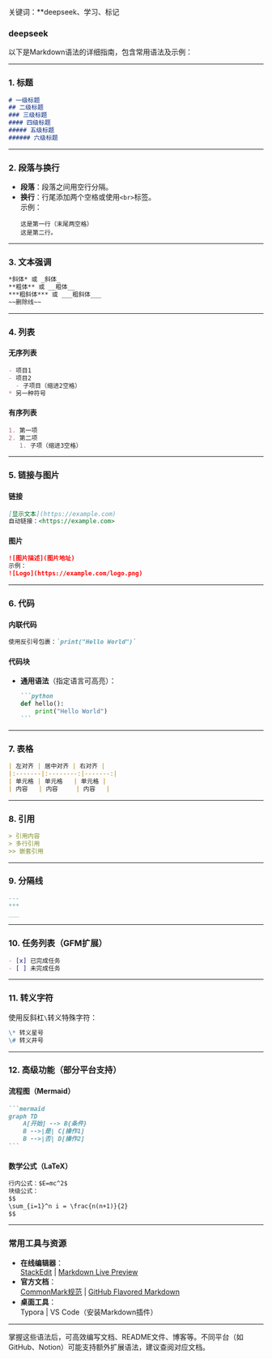 关键词：**deepseek、学习、标记
### deepseek

以下是Markdown语法的详细指南，包含常用语法及示例：

---

### **1. 标题**
```markdown
# 一级标题
## 二级标题
### 三级标题
#### 四级标题
##### 五级标题
###### 六级标题
```

---

### **2. 段落与换行**
- **段落**：段落之间用空行分隔。
- **换行**：行尾添加两个空格或使用`<br>`标签。  
  示例：  
  ```
  这是第一行（末尾两空格）  
  这是第二行。
  ```

---

### **3. 文本强调**
```markdown
*斜体* 或 _斜体_  
**粗体** 或 __粗体__  
***粗斜体*** 或 ___粗斜体___  
~~删除线~~  
```

---

### **4. 列表**
#### **无序列表**
```markdown
- 项目1
- 项目2
  - 子项目（缩进2空格）
* 另一种符号
```

#### **有序列表**
```markdown
1. 第一项
2. 第二项
   1. 子项（缩进3空格）
```

---

### **5. 链接与图片**
#### **链接**
```markdown
[显示文本](https://example.com)  
自动链接：<https://example.com>
```

#### **图片**
```markdown
![图片描述](图片地址)  
示例：  
![Logo](https://example.com/logo.png)
```

---

### **6. 代码**
#### **内联代码**
```markdown
使用反引号包裹：`print("Hello World")`
```

#### **代码块**
- **通用语法**（指定语言可高亮）：
  ````markdown
  ```python
  def hello():
      print("Hello World")
  ```
  ````

---

### **7. 表格**
```markdown
| 左对齐 | 居中对齐 | 右对齐 |
|:-------|:--------:|-------:|
| 单元格 | 单元格   | 单元格 |
| 内容   | 内容     | 内容   |
```

---

### **8. 引用**
```markdown
> 引用内容  
> 多行引用  
>> 嵌套引用
```

---

### **9. 分隔线**
```markdown
---  
***  
___
```

---

### **10. 任务列表（GFM扩展）**
```markdown
- [x] 已完成任务  
- [ ] 未完成任务
```

---

### **11. 转义字符**
使用反斜杠`\`转义特殊字符：  
```markdown
\* 转义星号  
\# 转义井号
```

---

### **12. 高级功能（部分平台支持）**
#### **流程图（Mermaid）**
````markdown
```mermaid
graph TD
    A[开始] --> B{条件}
    B -->|是| C[操作1]
    B -->|否| D[操作2]
```
````

#### **数学公式（LaTeX）**
```markdown
行内公式：$E=mc^2$  
块级公式：  
$$
\sum_{i=1}^n i = \frac{n(n+1)}{2}
$$
```

---

### **常用工具与资源**
- **在线编辑器**：  
  [StackEdit](https://stackedit.io/) | [Markdown Live Preview](https://markdownlivepreview.com/)
- **官方文档**：  
  [CommonMark规范](https://commonmark.org/) | [GitHub Flavored Markdown](https://github.github.com/gfm/)
- **桌面工具**：  
  Typora | VS Code（安装Markdown插件）

---

掌握这些语法后，可高效编写文档、README文件、博客等。不同平台（如GitHub、Notion）可能支持额外扩展语法，建议查阅对应文档。